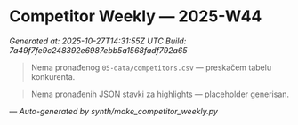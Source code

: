 # Competitor Weekly — 2025-W44

_Generated at: 2025-10-27T14:31:55Z UTC_
_Build: 7a49f7fe9c248392e6987ebb5a1568fadf792a65_

> Nema pronađenog `05-data/competitors.csv` — preskačem tabelu konkurenta.

> Nema pronađenih JSON stavki za highlights — placeholder generisan.

—
_Auto-generated by synth/make_competitor_weekly.py_